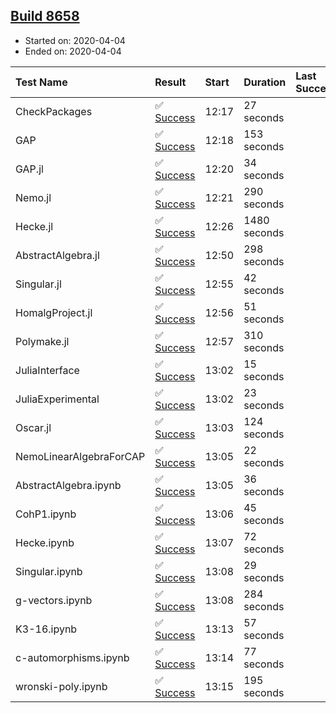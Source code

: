 ## [Build 8658](https://oscarci.mathematik.uni-kl.de/job/oscar/8658/)

* Started on: 2020-04-04
* Ended on: 2020-04-04

| Test Name    | Result | Start | Duration | Last Success | First Failure |
|:-------------|:-------|:------|:---------|:-------------|:--------------|
| CheckPackages | ✅ [Success](https://oscarci.mathematik.uni-kl.de/job/oscar/8658/artifact/logs/build-8658/CheckPackages.log) | 12:17 | 27 seconds |  |  |
| GAP | ✅ [Success](https://oscarci.mathematik.uni-kl.de/job/oscar/8658/artifact/logs/build-8658/GAP.log) | 12:18 | 153 seconds |  |  |
| GAP.jl | ✅ [Success](https://oscarci.mathematik.uni-kl.de/job/oscar/8658/artifact/logs/build-8658/GAP.jl.log) | 12:20 | 34 seconds |  |  |
| Nemo.jl | ✅ [Success](https://oscarci.mathematik.uni-kl.de/job/oscar/8658/artifact/logs/build-8658/Nemo.jl.log) | 12:21 | 290 seconds |  |  |
| Hecke.jl | ✅ [Success](https://oscarci.mathematik.uni-kl.de/job/oscar/8658/artifact/logs/build-8658/Hecke.jl.log) | 12:26 | 1480 seconds |  |  |
| AbstractAlgebra.jl | ✅ [Success](https://oscarci.mathematik.uni-kl.de/job/oscar/8658/artifact/logs/build-8658/AbstractAlgebra.jl.log) | 12:50 | 298 seconds |  |  |
| Singular.jl | ✅ [Success](https://oscarci.mathematik.uni-kl.de/job/oscar/8658/artifact/logs/build-8658/Singular.jl.log) | 12:55 | 42 seconds |  |  |
| HomalgProject.jl | ✅ [Success](https://oscarci.mathematik.uni-kl.de/job/oscar/8658/artifact/logs/build-8658/HomalgProject.jl.log) | 12:56 | 51 seconds |  |  |
| Polymake.jl | ✅ [Success](https://oscarci.mathematik.uni-kl.de/job/oscar/8658/artifact/logs/build-8658/Polymake.jl.log) | 12:57 | 310 seconds |  |  |
| JuliaInterface | ✅ [Success](https://oscarci.mathematik.uni-kl.de/job/oscar/8658/artifact/logs/build-8658/JuliaInterface.log) | 13:02 | 15 seconds |  |  |
| JuliaExperimental | ✅ [Success](https://oscarci.mathematik.uni-kl.de/job/oscar/8658/artifact/logs/build-8658/JuliaExperimental.log) | 13:02 | 23 seconds |  |  |
| Oscar.jl | ✅ [Success](https://oscarci.mathematik.uni-kl.de/job/oscar/8658/artifact/logs/build-8658/Oscar.jl.log) | 13:03 | 124 seconds |  |  |
| NemoLinearAlgebraForCAP | ✅ [Success](https://oscarci.mathematik.uni-kl.de/job/oscar/8658/artifact/logs/build-8658/NemoLinearAlgebraForCAP.log) | 13:05 | 22 seconds |  |  |
| AbstractAlgebra.ipynb | ✅ [Success](https://oscarci.mathematik.uni-kl.de/job/oscar/8658/artifact/logs/build-8658/AbstractAlgebra.ipynb.log) | 13:05 | 36 seconds |  |  |
| CohP1.ipynb | ✅ [Success](https://oscarci.mathematik.uni-kl.de/job/oscar/8658/artifact/logs/build-8658/CohP1.ipynb.log) | 13:06 | 45 seconds |  |  |
| Hecke.ipynb | ✅ [Success](https://oscarci.mathematik.uni-kl.de/job/oscar/8658/artifact/logs/build-8658/Hecke.ipynb.log) | 13:07 | 72 seconds |  |  |
| Singular.ipynb | ✅ [Success](https://oscarci.mathematik.uni-kl.de/job/oscar/8658/artifact/logs/build-8658/Singular.ipynb.log) | 13:08 | 29 seconds |  |  |
| g-vectors.ipynb | ✅ [Success](https://oscarci.mathematik.uni-kl.de/job/oscar/8658/artifact/logs/build-8658/g-vectors.ipynb.log) | 13:08 | 284 seconds |  |  |
| K3-16.ipynb | ✅ [Success](https://oscarci.mathematik.uni-kl.de/job/oscar/8658/artifact/logs/build-8658/K3-16.ipynb.log) | 13:13 | 57 seconds |  |  |
| c-automorphisms.ipynb | ✅ [Success](https://oscarci.mathematik.uni-kl.de/job/oscar/8658/artifact/logs/build-8658/c-automorphisms.ipynb.log) | 13:14 | 77 seconds |  |  |
| wronski-poly.ipynb | ✅ [Success](https://oscarci.mathematik.uni-kl.de/job/oscar/8658/artifact/logs/build-8658/wronski-poly.ipynb.log) | 13:15 | 195 seconds |  |  |
